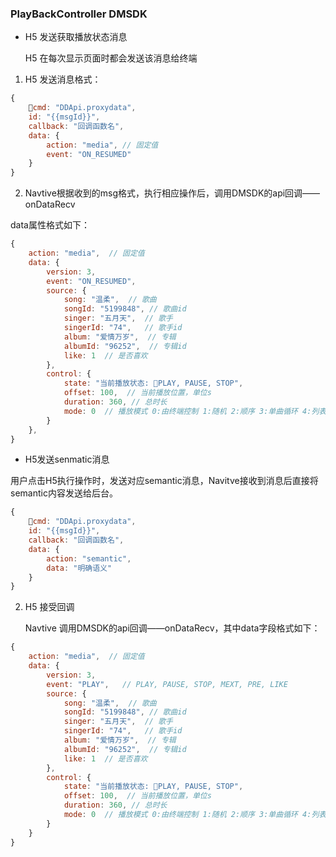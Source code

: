 ### PlayBackController DMSDK

- H5 发送获取播放状态消息

  H5 在每次显示页面时都会发送该消息给终端

1. H5 发送消息格式：

```js
{
    cmd: "DDApi.proxydata",
    id: "{{msgId}}",
    callback: "回调函数名",
    data: {
        action: "media", // 固定值
        event: "ON_RESUMED"
    }
}
```

2. Navtive根据收到的msg格式，执行相应操作后，调用DMSDK的api回调——onDataRecv

data属性格式如下：
```js
{
    action: "media",  // 固定值
    data: {
        version: 3,
        event: "ON_RESUMED",
        source: {
            song: "温柔",  // 歌曲
            songId: "5199848", // 歌曲id
            singer: "五月天",  // 歌手
            singerId: "74",   // 歌手id
            album: "爱情万岁",  // 专辑
            albumId: "96252",  // 专辑id
            like: 1  // 是否喜欢
        },
        control: {
            state: "当前播放状态: PLAY, PAUSE, STOP",
            offset: 100,  // 当前播放位置，单位s
            duration: 360, // 总时长
            mode: 0  // 播放模式 0:由终端控制 1:随机 2:顺序 3:单曲循环 4:列表循环
        }
    },
}
```

- H5发送senmatic消息

用户点击H5执行操作时，发送对应semantic消息，Navitve接收到消息后直接将semantic内容发送给后台。

```js
{
    cmd: "DDApi.proxydata",
    id: "{{msgId}}",
    callback: "回调函数名",
    data: {
        action: "semantic",
        data: "明确语义"
    }
}
```

2. H5 接受回调

   Navtive 调用DMSDK的api回调——onDataRecv，其中data字段格式如下：
  
```js
{
    action: "media",  // 固定值
    data: {
        version: 3,
        event: "PLAY",   // PLAY, PAUSE, STOP, MEXT, PRE, LIKE
        source: {
            song: "温柔",  // 歌曲
            songId: "5199848", // 歌曲id
            singer: "五月天",  // 歌手
            singerId: "74",   // 歌手id
            album: "爱情万岁",  // 专辑
            albumId: "96252",  // 专辑id
            like: 1  // 是否喜欢
        },
        control: {
            state: "当前播放状态: PLAY, PAUSE, STOP",
            offset: 100,  // 当前播放位置，单位s
            duration: 360, // 总时长
            mode: 0  // 播放模式 0:由终端控制 1:随机 2:顺序 3:单曲循环 4:列表循环
        }
    }
}
```